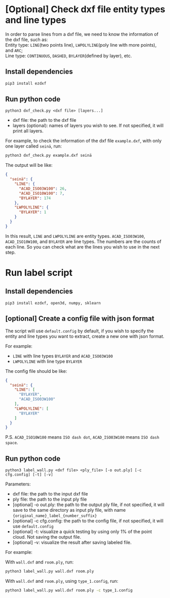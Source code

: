 # [Optional] Check dxf file entity types and line types

In order to parse lines from a dxf file, we need to know the information of the dxf file, such as:  
Entity type: `LINE`(two points line), `LWPOLYLINE`(poly line with more points), and `ARC`;  
Line type: `CONTINUOUS`, `DASHED`, `BYLAYER`(defined by layer), etc.

## Install dependencies

```bash
pip3 install ezdxf
```

## Run python code

`python3 dxf_check.py <dxf file> [layers...]`

- dxf file: the path to the dxf file
- layers (optional): names of layers you wish to see. If not specified, it will print all
  layers.

For example, to check the information of the dxf file `example.dxf`, with only one layer called `seinä`,
run:

```bash
python3 dxf_check.py example.dxf seinä
```

The output will be like:

```json
{
  "seinä": {
    "LINE": {
      "ACAD_ISO03W100": 26,
      "ACAD_ISO10W100": 7,
      "BYLAYER": 174
    },
    "LWPOLYLINE": {
      "BYLAYER": 1
    }
  }
}

```

In this result, `LINE` and `LWPOLYLINE` are entity types. `ACAD_ISO03W100`, `ACAD_ISO10W100`, and `BYLAYER` are line
types. The numbers are the counts of each line. So you can check what are the lines you wish to use in the next step.

# Run label script

## Install dependencies

```
pip3 install ezdxf, open3d, numpy, sklearn
```

## [optional] Create a config file with json format

The script will use `default.config` by default, if you wish to specify the entity and line types you want to extract,
create a new one with json format.

For example:

- `LINE` with line types `BYLAYER` and `ACAD_ISO03W100`
- `LWPOLYLINE` with line type `BYLAYER`

The config file should be like:

```json
{
  "seinä": {
    "LINE": [
      "BYLAYER",
      "ACAD_ISO03W100"
    ],
    "LWPOLYLINE": [
      "BYLAYER"
    ]
  }
}
```

P.S. `ACAD_ISO10W100` means `ISO dash dot`, `ACAD_ISO03W100` means `ISO dash space`.

## Run python code

`python3 label_wall.py <dxf file> <ply_file> [-o out.ply] [-c cfg.config] [-t] [-v]`

Parameters:

- dxf file: the path to the input dxf file
- ply file: the path to the input ply file
- [optional] -o out.ply: the path to the output ply file, if not specified, it will save to the same directory as input ply file, with name `{original_name}_label_{number_suffix}`
- [optional] -c cfg.config: the path to the config file, if not specified, it will use `default.config`
- [optional] -t: visualize a quick testing by using only 1% of the point cloud. Not saving the output file.
- [optional] -v: visualize the result after saving labeled file.

For example:

With `wall.dxf` and `room.ply`, run:

```bash
python3 label_wall.py wall.dxf room.ply
```

With `wall.dxf` and `room.ply`, using `type_1.config`, run:

```bash
python3 label_wall.py wall.dxf room.ply -c type_1.config
```